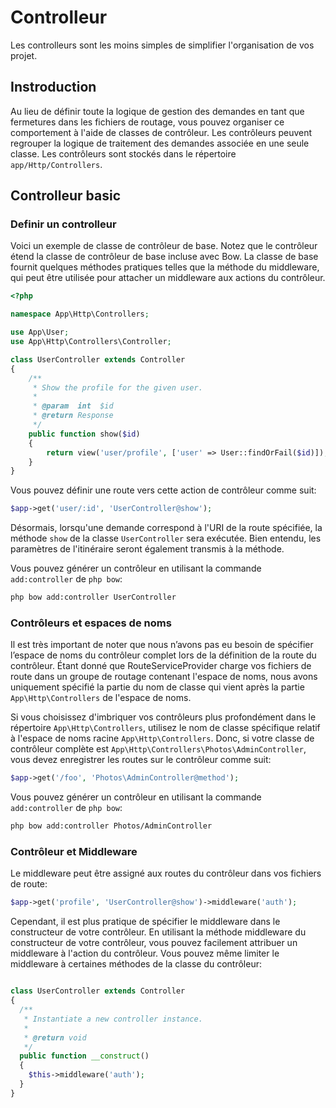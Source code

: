 # Controlleur

Les controlleurs sont les moins simples de simplifier l'organisation de vos projet.

## Instroduction

Au lieu de définir toute la logique de gestion des demandes en tant que fermetures dans les fichiers de routage, vous pouvez organiser ce comportement à l'aide de classes de contrôleur. Les contrôleurs peuvent regrouper la logique de traitement des demandes associée en une seule classe. Les contrôleurs sont stockés dans le répertoire `app/Http/Controllers`.

## Controlleur basic

### Definir un controlleur

Voici un exemple de classe de contrôleur de base. Notez que le contrôleur étend la classe de contrôleur de base incluse avec Bow. La classe de base fournit quelques méthodes pratiques telles que la méthode du middleware, qui peut être utilisée pour attacher un middleware aux actions du contrôleur.

```php
<?php

namespace App\Http\Controllers;

use App\User;
use App\Http\Controllers\Controller;

class UserController extends Controller
{
	/**
	 * Show the profile for the given user.
	 *
	 * @param  int  $id
	 * @return Response
	 */
	public function show($id)
	{
	    return view('user/profile', ['user' => User::findOrFail($id)]);
	}
}
```

Vous pouvez définir une route vers cette action de contrôleur comme suit:

```php
$app->get('user/:id', 'UserController@show');
```

Désormais, lorsqu'une demande correspond à l'URI de la route spécifiée, la méthode `show` de la classe `UserController` sera exécutée. Bien entendu, les paramètres de l'itinéraire seront également transmis à la méthode.

Vous pouvez générer un contrôleur en utilisant la commande `add:controller` de `php bow`:

```bash
php bow add:controller UserController
```

### Contrôleurs et espaces de noms

Il est très important de noter que nous n’avons pas eu besoin de spécifier l’espace de noms du contrôleur complet lors de la définition de la route du contrôleur. Étant donné que RouteServiceProvider charge vos fichiers de route dans un groupe de routage contenant l'espace de noms, nous avons uniquement spécifié la partie du nom de classe qui vient après la partie `App\Http\Controllers` de l'espace de noms.

Si vous choisissez d'imbriquer vos contrôleurs plus profondément dans le répertoire `App\Http\Controllers`, utilisez le nom de classe spécifique relatif à l'espace de noms racine `App\Http\Controllers`. Donc, si votre classe de contrôleur complète est `App\Http\Controllers\Photos\AdminController`, vous devez enregistrer les routes sur le contrôleur comme suit:

```php
$app->get('/foo', 'Photos\AdminController@method');
```

Vous pouvez générer un contrôleur en utilisant la commande `add:controller` de `php bow`:

```bash
php bow add:controller Photos/AdminController
```

### Contrôleur et Middleware

Le middleware peut être assigné aux routes du contrôleur dans vos fichiers de route:

```php
$app->get('profile', 'UserController@show')->middleware('auth');
```

Cependant, il est plus pratique de spécifier le middleware dans le constructeur de votre contrôleur. En utilisant la méthode middleware du constructeur de votre contrôleur, vous pouvez facilement attribuer un middleware à l'action du contrôleur. Vous pouvez même limiter le middleware à certaines méthodes de la classe du contrôleur:

```php

class UserController extends Controller
{
  /**
   * Instantiate a new controller instance.
   *
   * @return void
   */
  public function __construct()
  {
    $this->middleware('auth');
  }
}
```